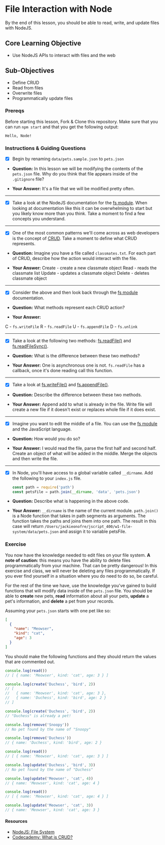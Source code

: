 # File Interaction with Node

By the end of this lesson, you should be able to read, write, and update files with NodeJS.

## Core Learning Objective

*	Use NodeJS APIs to interact with files and the web

## Sub-Objectives

* Define CRUD
* Read from files
* Overwrite files
* Programmatically update files

### Prereqs

Before starting this lesson, Fork & Clone this repository. Make sure that you can run `npm start` and that you get the following output:
```
Hello, Node!
```

### Instructions & Guiding Questions

- [x] Begin by renaming `data/pets.sample.json` to `pets.json`

* **Question:** In this lesson we will be modifying the contents of the `pets.json` file. Why do you think that file appears inside of the `.gitignore` file?

* **Your Answer:**
It's a file that we will be modified pretty often.
---

- [x] Take a look at the NodeJS documentation for the [fs module](https://nodejs.org/api/fs.html). When looking at documentation like this it can be overwhelming to start but you likely know more than you think. Take a moment to find a few concepts you understand.

---

- [x] One of the most common patterns we'll come across as web developers is the concept of [CRUD](https://www.codecademy.com/articles/what-is-crud). Take a moment to define what CRUD represents.

* **Question:** Imagine you have a file called `classmates.txt`. For each part of CRUD, describe how the action would interact with the file.

* **Your Answer:**
Create - create a new classmate object
Read - reads the classmate list
Update - updates a classmate object
Delete - deletes classmate object

---

- [x] Consider the above and then look back through the [fs module](https://nodejs.org/api/fs.html) documentation.

* **Question:** What methods represent each CRUD action?

* **Your Answer:**

C - `fs.writeFile`
R - `fs.readFile`
U - `fs.appendFile`
D - `fs.unlink`

---

- [x] Take a look at the following two methods: [fs.readFile()](https://nodejs.org/api/fs.html#fs_fs_readfile_path_options_callback) and [fs.readFileSync()](https://nodejs.org/api/fs.html#fs_fs_readfilesync_path_options).

* **Question:** What is the difference between these two methods?

* **Your Answer:** One is asynchronous one is not. `fs.readFile` has a callback, once it's done reading call this function.

---

- [x] Take a look at [fs.writeFile()](https://nodejs.org/api/fs.html#fs_fs_writefile_file_data_options_callback) and [fs.appendFile()](https://nodejs.org/api/fs.html#fs_fs_appendfile_path_data_options_callback).

* **Question:** Describe the difference between these two methods.

* **Your Answer:** Append add to what is already in the file. Write file will create a new file if it doesn't exist or replaces whole file if it does exist.

---

- [x] Imagine you want to edit the middle of a file. You can use the [fs module](https://nodejs.org/api/fs.html) and the JavaScript language.

* **Question:** How would you do so?

* **Your Answer:** I  would read the file, parse the first half and second half. Create an object of  what will be added in the middle. Merge the objects and then write the file.

---

- [x] In Node, you'll have access to a global variable called `__dirname`. Add the following to your `index.js` file.
  ```js
  const path = require('path')
  const petsFile = path.join(__dirname, 'data', 'pets.json')
  ```

* **Question:** Describe what is happening in the above code.

* **Your Answer:** `__dirname`  is the name of the current module. `path.join()` is a Node function that takes in path segments as arguments. The function takes the paths and joins them into one path. The result in this case will return `/Users/jackieonofre/jscript_400/w1-file-system/data/pets.json` and assign it to variable petsFile.

### Exercise

You now have the knowledge needed to edit files on your file system. **A note of caution:** this means you have the ability to delete files programmatically from your machine. That can be pretty dangerous! In this exercise and class, we will never be deleting any files programmatically. If you ever find yourself in a situation where you do need to do so, be careful.

For the rest of the time we have, use the knowledge you've gained to build functions that will modify data inside of the `pets.json` file. You should be able to **create** new pets, **read** information about all your pets, **update** a pet's information, and **delete** a pet from your records.

Assuming your `pets.json` starts with one pet like so:

```json
[
  {
    "name": "Meowser",
    "kind": "cat",
    "age": 3
  }
]
```

You should make the following functions and they should return the values that are commented out.

```js
console.log(read())
// [ { name: 'Meowser', kind: 'cat', age: 3 } ]

console.log(create('Duchess', 'bird', 2))
// [
//   { name: 'Meowser', kind: 'cat', age: 3 },
//   { name: 'Duchess', kind: 'bird', age: 2 }
// ]

console.log(create('Duchess', 'bird', 2))
// "Duchess" is already a pet!

console.log(remove('Snoopy'))
// No pet found by the name of "Snoopy"

console.log(remove('Duchess'))
// { name: 'Duchess', kind: 'bird', age: 2 }

console.log(read())
// [ { name: 'Meowser', kind: 'cat', age: 3 } ]

console.log(update('Duchess', 'bird', 3))
// No pet found by the name of "Duchess"

console.log(update('Meowser', 'cat', 4))
// { name: 'Meowser', kind: 'cat', age: 4 }

console.log(read())
// [ { name: 'Meowser', kind: 'cat', age: 4 } ]

console.log(update('Meowser', 'cat', 3))
// { name: 'Meowser', kind: 'cat', age: 3 }
```

#### Resources

* [NodeJS: File System](https://nodejs.org/api/fs.html)
* [Codecademy: What is CRUD?](https://www.codecademy.com/articles/what-is-crud)